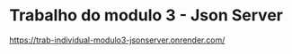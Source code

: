 # Trabalho do modulo 3 - Json Server






https://trab-individual-modulo3-jsonserver.onrender.com/
